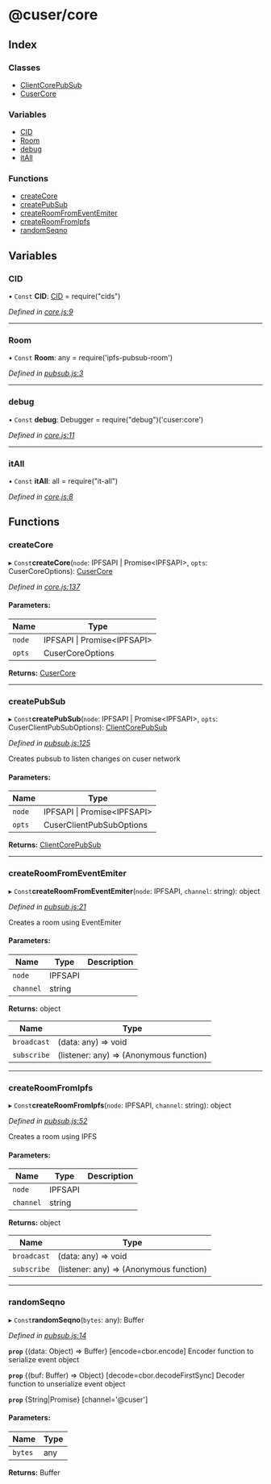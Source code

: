 # @cuser/core

## Index

### Classes

* [ClientCorePubSub](docs/classes/clientcorepubsub.md)
* [CuserCore](docs/classes/cusercore.md)

### Variables

* [CID](docs/globals.md#cid)
* [Room](docs/globals.md#room)
* [debug](docs/globals.md#debug)
* [itAll](docs/globals.md#itall)

### Functions

* [createCore](docs/globals.md#createcore)
* [createPubSub](docs/globals.md#createpubsub)
* [createRoomFromEventEmiter](docs/globals.md#createroomfromeventemiter)
* [createRoomFromIpfs](docs/globals.md#createroomfromipfs)
* [randomSeqno](docs/globals.md#randomseqno)

## Variables

### CID

• `Const` **CID**: [CID](docs/globals.md#cid) = require("cids")

*Defined in [core.js:9](https://github.com/rubeniskov/cuser/blob/8b8610c/packages/core/core.js#L9)*

___

### Room

• `Const` **Room**: any = require('ipfs-pubsub-room')

*Defined in [pubsub.js:3](https://github.com/rubeniskov/cuser/blob/8b8610c/packages/core/pubsub.js#L3)*

___

### debug

• `Const` **debug**: Debugger = require("debug")('cuser:core')

*Defined in [core.js:11](https://github.com/rubeniskov/cuser/blob/8b8610c/packages/core/core.js#L11)*

___

### itAll

• `Const` **itAll**: all = require("it-all")

*Defined in [core.js:8](https://github.com/rubeniskov/cuser/blob/8b8610c/packages/core/core.js#L8)*

## Functions

### createCore

▸ `Const`**createCore**(`node`: IPFSAPI \| Promise<IPFSAPI\>, `opts`: CuserCoreOptions): [CuserCore](docs/classes/cusercore.md)

*Defined in [core.js:137](https://github.com/rubeniskov/cuser/blob/8b8610c/packages/core/core.js#L137)*

#### Parameters:

Name | Type |
------ | ------ |
`node` | IPFSAPI \| Promise<IPFSAPI\> |
`opts` | CuserCoreOptions |

**Returns:** [CuserCore](docs/classes/cusercore.md)

___

### createPubSub

▸ `Const`**createPubSub**(`node`: IPFSAPI \| Promise<IPFSAPI\>, `opts`: CuserClientPubSubOptions): [ClientCorePubSub](docs/classes/clientcorepubsub.md)

*Defined in [pubsub.js:125](https://github.com/rubeniskov/cuser/blob/8b8610c/packages/core/pubsub.js#L125)*

Creates pubsub to listen changes on cuser network

#### Parameters:

Name | Type |
------ | ------ |
`node` | IPFSAPI \| Promise<IPFSAPI\> |
`opts` | CuserClientPubSubOptions |

**Returns:** [ClientCorePubSub](docs/classes/clientcorepubsub.md)

___

### createRoomFromEventEmiter

▸ `Const`**createRoomFromEventEmiter**(`node`: IPFSAPI, `channel`: string): object

*Defined in [pubsub.js:21](https://github.com/rubeniskov/cuser/blob/8b8610c/packages/core/pubsub.js#L21)*

Creates a room using EventEmiter

#### Parameters:

Name | Type | Description |
------ | ------ | ------ |
`node` | IPFSAPI |  |
`channel` | string |   |

**Returns:** object

Name | Type |
------ | ------ |
`broadcast` | (data: any) => void |
`subscribe` | (listener: any) => (Anonymous function) |

___

### createRoomFromIpfs

▸ `Const`**createRoomFromIpfs**(`node`: IPFSAPI, `channel`: string): object

*Defined in [pubsub.js:52](https://github.com/rubeniskov/cuser/blob/8b8610c/packages/core/pubsub.js#L52)*

Creates a room using IPFS

#### Parameters:

Name | Type | Description |
------ | ------ | ------ |
`node` | IPFSAPI |  |
`channel` | string |   |

**Returns:** object

Name | Type |
------ | ------ |
`broadcast` | (data: any) => void |
`subscribe` | (listener: any) => (Anonymous function) |

___

### randomSeqno

▸ `Const`**randomSeqno**(`bytes`: any): Buffer

*Defined in [pubsub.js:14](https://github.com/rubeniskov/cuser/blob/8b8610c/packages/core/pubsub.js#L14)*

**`prop`** {(data: Object) => Buffer} [encode=cbor.encode] Encoder function to serialize event object

**`prop`** {(buf: Buffer) => Object} [decode=cbor.decodeFirstSync] Decoder function to unserialize event object

**`prop`** {String|Promise<String>} [channel='@cuser']

#### Parameters:

Name | Type |
------ | ------ |
`bytes` | any |

**Returns:** Buffer
